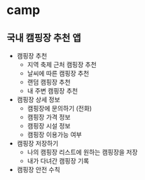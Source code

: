# camp

## 국내 캠핑장 추천 앱

- 캠핑장 추천
    - 지역 축제 근처 캠핑장 추천
    - 날씨에 따른 캠핑장 추천
    - 랜덤 캠핑장 추천
    - 내 주변 캠핑장 추천
- 캠핑장 상세 정보
    - 캠핑장에 문의하기 (전화)
    - 캠핑장 가격 정보
    - 캠핑장 시설 정보
    - 캠핑장 이용가능 여부
- 캠핑장 저장하기
    - 나의 캠핑장 리스트에 원하는 캠핑장을 저장
    - 내가 다녀간 캠핑장 기록
- 캠핑장 안전 수칙
